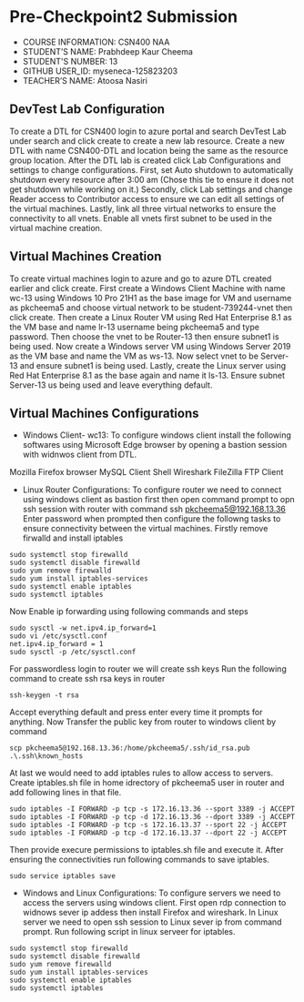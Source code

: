 # Pre-Checkpoint2 Submission

 * COURSE INFORMATION: CSN400 NAA
 * STUDENT’S NAME: Prabhdeep Kaur Cheema
 * STUDENT'S NUMBER: 13
 * GITHUB USER_ID: myseneca-125823203
 * TEACHER’S NAME: Atoosa Nasiri
 

## DevTest Lab Configuration
 To create a DTL for CSN400 login to azure portal and search DevTest Lab under search and click create to create a new lab resource. Create a new DTL with name CSN400-DTL and location being the same as the resource group location. After the DTL lab is created click  Lab Configurations and settings to change configurations.
 First, set Auto shutdown to automatically shutdown every resource after 3:00 am (Chose this tie to ensure it does not get shutdown while working on it.)
 Secondly, click Lab settings and change Reader access to Contributor access to ensure we can edit all settings of the virtual machines.
 Lastly, link all three virtual networks to ensure the connectivity to all vnets. Enable all vnets first subnet to be used in the virtual machine creation.


## Virtual Machines Creation
 To create virtual machines login to azure and go to azure DTL created earlier and click create.
 First create a Windows Client Machine with name wc-13 using Windows 10 Pro 21H1 as the base image for VM and username as pkcheema5 and choose virtual network to be student-739244-vnet then click create.
 Then create a Linux Router VM using Red Hat Enterprise 8.1 as the VM base and name lr-13 username being pkcheema5 and type password. Then choose the vnet to be Router-13 then ensure subnet1 is being used.
 Now create a Windows server VM using Windows Server 2019 as the VM base and name the VM as ws-13. Now select vnet to be Server-13 and ensure subnet1 is being used.
 Lastly, create the Linux server using Red Hat Enterprise 8.1 as the base again and name it ls-13. Ensure subnet Server-13 us being used and leave everything default.

## Virtual Machines Configurations
* Windows Client- wc13: 
To configure windows client install the following softwares using Microsoft Edge browser by opening a bastion session with widnwos client from DTL.

Mozilla Firefox browser
MySQL Client Shell
Wireshark
FileZilla FTP Client

* Linux Router Configurations:
 To configure router we need to connect using windows client as bastion first then open command prompt to opn ssh session with router with command
 ssh pkcheema5@192.168.13.36
 Enter password when prompted then configure the followng tasks to ensure connectivity between the virtual machines.
 Firstly remove firwalld and install iptables
 ```
 sudo systemctl stop firewalld
 sudo systemctl disable firewalld
 sudo yum remove firewalld
 sudo yum install iptables-services
 sudo systemctl enable iptables
 sudo systemctl iptables 
 ```
 Now Enable ip forwarding using following commands and steps
 ```
 sudo sysctl -w net.ipv4.ip_forward=1
 sudo vi /etc/sysctl.conf
 net.ipv4.ip_forward = 1
 sudo sysctl -p /etc/sysctl.conf
 ```
 For passwordless login to router we will create ssh keys 
 Run the following command to create ssh rsa keys in router
 ```
 ssh-keygen -t rsa
 ```
 Accept everything default and press enter every time it prompts for anything. 
 Now Transfer the public key from router to windows client by command
 ```
 scp pkcheema5@192.168.13.36:/home/pkcheema5/.ssh/id_rsa.pub .\.ssh\known_hosts
 ```
 At last we would need to add iptables rules to allow access to servers.
 Create iptables.sh file in home idrectory of pkcheema5 user in router and add following lines in that file.
 ```
 sudo iptables -I FORWARD -p tcp -s 172.16.13.36 --sport 3389 -j ACCEPT
 sudo iptables -I FORWARD -p tcp -d 172.16.13.36 --dport 3389 -j ACCEPT
 sudo iptables -I FORWARD -p tcp -s 172.16.13.37 --sport 22 -j ACCEPT
 sudo iptables -I FORWARD -p tcp -d 172.16.13.37 --dport 22 -j ACCEPT
 ```
 Then provide execure permissions to iptables.sh file and execute it. After ensuring the connectivities run following commands to save iptables.
 ```
 sudo service iptables save
 ```

* Windows and Linux Configurations:
To configure servers we need to access the servers using windows client. First open rdp connection to widnows sever ip addess then install Firefox and wireshark. In Linux server we need to open ssh session to Linux sever ip from command prompt. Run following script in linux serveer for iptables.
 ```
 sudo systemctl stop firewalld
 sudo systemctl disable firewalld
 sudo yum remove firewalld
 sudo yum install iptables-services
 sudo systemctl enable iptables
 sudo systemctl iptables
 ```